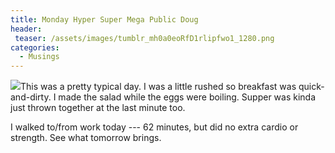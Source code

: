 ```yaml
---
title: Monday Hyper Super Mega Public Doug
header:
 teaser: /assets/images/tumblr_mh0a0eoRfD1rlipfwo1_1280.png
categories:
  - Musings
---
```

<img src="https://douglangille.github.io/assets/images/tumblr_mh0a0eoRfD1rlipfwo1_1280.png">This was a pretty typical day. I was a little rushed so breakfast was quick-and-dirty. I made the salad while the eggs were boiling. Supper was kinda just thrown together at the last minute too.

I walked to/from work today --- 62 minutes, but did no extra cardio or strength. See what tomorrow brings.